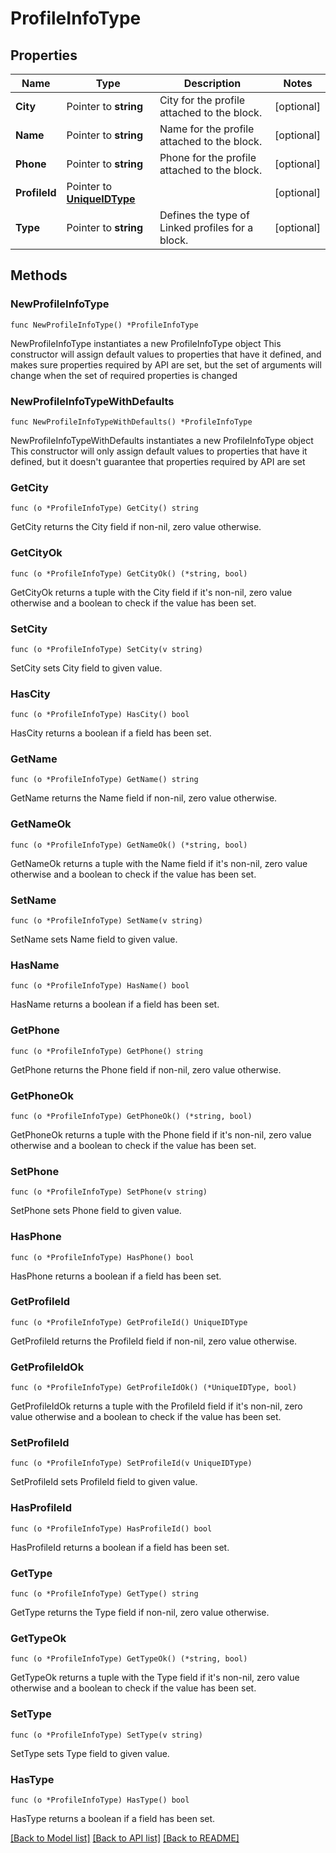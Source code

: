 # ProfileInfoType

## Properties

Name | Type | Description | Notes
------------ | ------------- | ------------- | -------------
**City** | Pointer to **string** | City for the profile attached to the block. | [optional] 
**Name** | Pointer to **string** | Name for the profile attached to the block. | [optional] 
**Phone** | Pointer to **string** | Phone for the profile attached to the block. | [optional] 
**ProfileId** | Pointer to [**UniqueIDType**](UniqueIDType.md) |  | [optional] 
**Type** | Pointer to **string** | Defines the type of Linked profiles for a block. | [optional] 

## Methods

### NewProfileInfoType

`func NewProfileInfoType() *ProfileInfoType`

NewProfileInfoType instantiates a new ProfileInfoType object
This constructor will assign default values to properties that have it defined,
and makes sure properties required by API are set, but the set of arguments
will change when the set of required properties is changed

### NewProfileInfoTypeWithDefaults

`func NewProfileInfoTypeWithDefaults() *ProfileInfoType`

NewProfileInfoTypeWithDefaults instantiates a new ProfileInfoType object
This constructor will only assign default values to properties that have it defined,
but it doesn't guarantee that properties required by API are set

### GetCity

`func (o *ProfileInfoType) GetCity() string`

GetCity returns the City field if non-nil, zero value otherwise.

### GetCityOk

`func (o *ProfileInfoType) GetCityOk() (*string, bool)`

GetCityOk returns a tuple with the City field if it's non-nil, zero value otherwise
and a boolean to check if the value has been set.

### SetCity

`func (o *ProfileInfoType) SetCity(v string)`

SetCity sets City field to given value.

### HasCity

`func (o *ProfileInfoType) HasCity() bool`

HasCity returns a boolean if a field has been set.

### GetName

`func (o *ProfileInfoType) GetName() string`

GetName returns the Name field if non-nil, zero value otherwise.

### GetNameOk

`func (o *ProfileInfoType) GetNameOk() (*string, bool)`

GetNameOk returns a tuple with the Name field if it's non-nil, zero value otherwise
and a boolean to check if the value has been set.

### SetName

`func (o *ProfileInfoType) SetName(v string)`

SetName sets Name field to given value.

### HasName

`func (o *ProfileInfoType) HasName() bool`

HasName returns a boolean if a field has been set.

### GetPhone

`func (o *ProfileInfoType) GetPhone() string`

GetPhone returns the Phone field if non-nil, zero value otherwise.

### GetPhoneOk

`func (o *ProfileInfoType) GetPhoneOk() (*string, bool)`

GetPhoneOk returns a tuple with the Phone field if it's non-nil, zero value otherwise
and a boolean to check if the value has been set.

### SetPhone

`func (o *ProfileInfoType) SetPhone(v string)`

SetPhone sets Phone field to given value.

### HasPhone

`func (o *ProfileInfoType) HasPhone() bool`

HasPhone returns a boolean if a field has been set.

### GetProfileId

`func (o *ProfileInfoType) GetProfileId() UniqueIDType`

GetProfileId returns the ProfileId field if non-nil, zero value otherwise.

### GetProfileIdOk

`func (o *ProfileInfoType) GetProfileIdOk() (*UniqueIDType, bool)`

GetProfileIdOk returns a tuple with the ProfileId field if it's non-nil, zero value otherwise
and a boolean to check if the value has been set.

### SetProfileId

`func (o *ProfileInfoType) SetProfileId(v UniqueIDType)`

SetProfileId sets ProfileId field to given value.

### HasProfileId

`func (o *ProfileInfoType) HasProfileId() bool`

HasProfileId returns a boolean if a field has been set.

### GetType

`func (o *ProfileInfoType) GetType() string`

GetType returns the Type field if non-nil, zero value otherwise.

### GetTypeOk

`func (o *ProfileInfoType) GetTypeOk() (*string, bool)`

GetTypeOk returns a tuple with the Type field if it's non-nil, zero value otherwise
and a boolean to check if the value has been set.

### SetType

`func (o *ProfileInfoType) SetType(v string)`

SetType sets Type field to given value.

### HasType

`func (o *ProfileInfoType) HasType() bool`

HasType returns a boolean if a field has been set.


[[Back to Model list]](../README.md#documentation-for-models) [[Back to API list]](../README.md#documentation-for-api-endpoints) [[Back to README]](../README.md)


